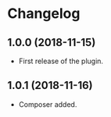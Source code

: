# Changelog

## 1.0.0 (2018-11-15)

* First release of the plugin.

## 1.0.1 (2018-11-16)

* Composer added.
